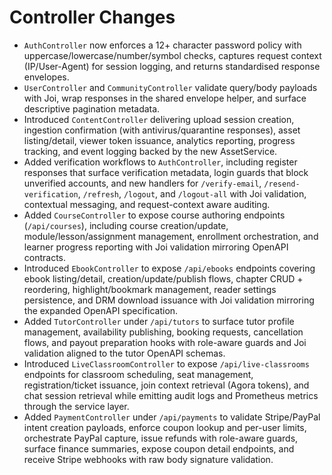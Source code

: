 # Controller Changes

- `AuthController` now enforces a 12+ character password policy with uppercase/lowercase/number/symbol checks, captures request context (IP/User-Agent) for session logging, and returns standardised response envelopes.
- `UserController` and `CommunityController` validate query/body payloads with Joi, wrap responses in the shared envelope helper, and surface descriptive pagination metadata.
- Introduced `ContentController` delivering upload session creation, ingestion confirmation (with antivirus/quarantine responses), asset listing/detail, viewer token issuance, analytics reporting, progress tracking, and event logging backed by the new AssetService.
- Added verification workflows to `AuthController`, including register responses that surface verification metadata, login guards that block unverified accounts, and new handlers for `/verify-email`, `/resend-verification`, `/refresh`, `/logout`, and `/logout-all` with Joi validation, contextual messaging, and request-context aware auditing.
- Added `CourseController` to expose course authoring endpoints (`/api/courses`), including course creation/update, module/lesson/assignment management, enrollment orchestration, and learner progress reporting with Joi validation mirroring OpenAPI contracts.
- Introduced `EbookController` to expose `/api/ebooks` endpoints covering ebook listing/detail, creation/update/publish flows, chapter CRUD + reordering, highlight/bookmark management, reader settings persistence, and DRM download issuance with Joi validation mirroring the expanded OpenAPI specification.
- Added `TutorController` under `/api/tutors` to surface tutor profile management, availability publishing, booking requests, cancellation flows, and payout preparation hooks with role-aware guards and Joi validation aligned to the tutor OpenAPI schemas.
- Introduced `LiveClassroomController` to expose `/api/live-classrooms` endpoints for classroom scheduling, seat management, registration/ticket issuance, join context retrieval (Agora tokens), and chat session retrieval while emitting audit logs and Prometheus metrics through the service layer.
- Added `PaymentController` under `/api/payments` to validate Stripe/PayPal intent creation payloads, enforce coupon lookup and per-user limits, orchestrate PayPal capture, issue refunds with role-aware guards, surface finance summaries, expose coupon detail endpoints, and receive Stripe webhooks with raw body signature validation.
